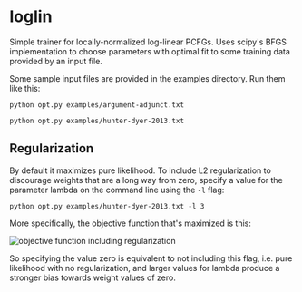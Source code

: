 # loglin

Simple trainer for locally-normalized log-linear PCFGs. Uses scipy's BFGS implementation to choose parameters with optimal fit to some training data provided by an input file.

Some sample input files are provided in the examples directory. Run them like this:

    python opt.py examples/argument-adjunct.txt

    python opt.py examples/hunter-dyer-2013.txt

## Regularization

By default it maximizes pure likelihood. To include L2 regularization to discourage weights that are a long way from zero, specify a value for the parameter lambda on the command line using the `-l` flag:

    python opt.py examples/hunter-dyer-2013.txt -l 3

More specifically, the objective function that's maximized is this:

![objective function including regularization](https://latex.codecogs.com/png.latex?\text{objective}(v)&space;=&space;\text{log-likelihood}(\text{training&space;data},&space;v)&space;-&space;\frac{\lambda}{2}&space;||v||^2)

So specifying the value zero is equivalent to not including this flag, i.e. pure likelihood with no regularization, and larger values for lambda produce a stronger bias towards weight values of zero.
